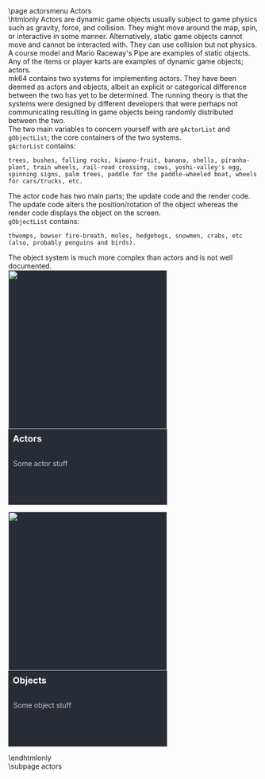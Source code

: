 \page actorsmenu Actors

\htmlonly
Actors are dynamic game objects usually subject to game physics such as gravity, force, and collision. They might move around the map, spin, or interactive in some manner. Alternatively, static game objects cannot move and cannot be interacted with. They can use collision but not physics. A course model and Mario Raceway's Pipe are examples of static objects. Any of the items or player karts are examples of dynamic game objects; actors.  

mk64 contains two systems for implementing actors. They have been deemed as actors and objects, albeit an explicit or categorical difference between the two has yet to be determined. The running theory is that the systems were designed by different developers that were perhaps not communicating resulting in game objects being randomly distributed between the two.  

The two main variables to concern yourself with are `gActorList` and `gObjectList`; the core containers of the two systems.  

`gActorList` contains:
```
trees, bushes, falling rocks, kiwano-fruit, banana, shells, piranha-plant, train wheels, rail-road crossing, cows, yoshi-valley's egg, spinning signs, palm trees, paddle for the paddle-wheeled boat, wheels for cars/trucks, etc.
```
The actor code has two main parts; the update code and the render code. The update code alters the position/rotation of the object whereas the render code displays the object on the screen.  

`gObjectList` contains:
```
thwomps, bowser fire-breath, moles, hedgehogs, snowmen, crabs, etc (also, probably penguins and birds).
```
The object system is much more complex than actors and is not well documented.

<style>
.pagebutton {
    display: inline-block;
    margin-right: 1em;
    margin-bottom: 1em;
}
.pagelink {
    display: block;
    background-color: rgb(40, 44, 52);
    width: 320px;
    box-shadow: 0 0 0 0;
    transition: 0.3s ease;
}
.pagelink:hover {
  box-shadow: 0 5px 15px 5px rgba(0,0,0,1);

}
.pagelink:hover img {
  transform: scale3d(1.1,1.1,1.1);

}
.pageimg {
    display: inline-block;
    width: 100%;
    position: relative;
    overflow: hidden;
}
.pageimg img {
    transition: 0.3s ease;
}
.content {
    color: white;
    font-size: 1em;
    padding: 0;
    margin: 0;
}
.pageheading {
    padding: .5em .5em;
    font-size: 18px;
    color: white;
    font-weight: bold;
    text-decoration: none;
}
.pagedescription {
    color: #fff;
    border-color: transparent;
    opacity: 0.75;
    height: 84px;
    text-overflow: ellipsis;
    overflow: hidden;
    margin-top: 10px;
    display: block;
    padding: 10px;
    text-decoration: none;
    line-height: 1.64em;
    font-size: 1em;
    font-weight: normal;
    text-decoration: none;
}
.pagea {
    display: inline-block;
}
.pagea:link {
    text-decoration: none;
}
.pagea:visited {
    text-decoration: none;
}
.pagea:hover {
    text-decoration: none;
}
.pagea:active {
    text-decoration: none;
}
p {
    margin: 0;
    padding: 0;
}
</style>

<div class="pagebutton">
<a class="pagea" href="actors.html">
<div class="pagelink">
  <div class="pageimg"><img width=320 src="buttonimage.png" /></div>
  <div class="content">
    <div class="pageheading">Actors</div>
    <div class="pagedescription">
      <p>Some actor stuff</p>
    </div>
  </div>
</div>
</a>
</div>

<div class="pagebutton">
<a class="pagea" href="objects.html">
<div class="pagelink">
  <div class="pageimg"><img width=320 src="buttonimage.png" /></div>
  <div class="content">
    <div class="pageheading">Objects</div>
    <div class="pagedescription">
      <p>Some object stuff</p>
    </div>
  </div>
</div>
</a>
</div>

\endhtmlonly

\subpage actors

